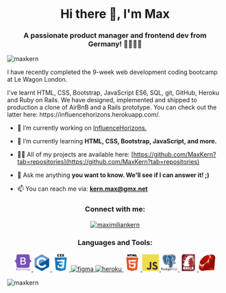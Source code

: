 <h1 align="center">Hi there 👋, I'm Max</h1>
<h3 align="center">A passionate product manager and frontend dev from Germany! 👨🏻‍💻🚀</h3>

<p align="left"> <img src="https://komarev.com/ghpvc/?username=maxkern&label=Profile%20views&color=ff2600&style=flat" alt="maxkern" /> </p>

<p>I have recently completed the 9-week web development coding bootcamp at Le Wagon London.</p> 
<p>I've learnt HTML, CSS, Bootstrap, JavaScript ES6, SQL, git, GitHub, Heroku and Ruby on Rails. We have designed, implemented and shipped to production a clone of AirBnB and a Rails prototype. You can check out the latter here: https://influencehorizons.herokuapp.com/. </p>

- 🔭 I’m currently working on [InfluenceHorizons.](https://influencehorizons.herokuapp.com/)

- 🌱 I’m currently learning **HTML, CSS, Bootstrap, JavaScript, and more.**

- 👨‍💻 All of my projects are available here: [https://github.com/MaxKern?tab=repositories](https://github.com/MaxKern?tab=repositories)

- 💬 Ask me anything **you want to know. We'll see if I can answer it! ;)**

- 📫 You can reach me via: **kern.max@gmx.net**

<h3 align="center">Connect with me:</h3>
<p align="center">
<a href="https://linkedin.com/in/maximiliankern" target="blank"><img align="center" src="https://raw.githubusercontent.com/rahuldkjain/github-profile-readme-generator/master/src/images/icons/Social/linked-in-alt.svg" alt="maximiliankern" height="30" width="40" /></a>
</p>

<h3 align="center">Languages and Tools:</h3>
<p align="center"> <a href="https://getbootstrap.com" target="_blank" rel="noreferrer"> <img src="https://raw.githubusercontent.com/devicons/devicon/master/icons/bootstrap/bootstrap-plain-wordmark.svg" alt="bootstrap" width="40" height="40"/> </a> <a href="https://www.cprogramming.com/" target="_blank" rel="noreferrer"> <img src="https://raw.githubusercontent.com/devicons/devicon/master/icons/c/c-original.svg" alt="c" width="40" height="40"/> </a> <a href="https://www.w3schools.com/css/" target="_blank" rel="noreferrer"> <img src="https://raw.githubusercontent.com/devicons/devicon/master/icons/css3/css3-original-wordmark.svg" alt="css3" width="40" height="40"/> </a> <a href="https://www.figma.com/" target="_blank" rel="noreferrer"> <img src="https://www.vectorlogo.zone/logos/figma/figma-icon.svg" alt="figma" width="40" height="40"/> </a> <a href="https://heroku.com" target="_blank" rel="noreferrer"> <img src="https://www.vectorlogo.zone/logos/heroku/heroku-icon.svg" alt="heroku" width="40" height="40"/> </a> <a href="https://www.w3.org/html/" target="_blank" rel="noreferrer"> <img src="https://raw.githubusercontent.com/devicons/devicon/master/icons/html5/html5-original-wordmark.svg" alt="html5" width="40" height="40"/> </a> <a href="https://developer.mozilla.org/en-US/docs/Web/JavaScript" target="_blank" rel="noreferrer"> <img src="https://raw.githubusercontent.com/devicons/devicon/master/icons/javascript/javascript-original.svg" alt="javascript" width="40" height="40"/> </a> <a href="https://www.postgresql.org" target="_blank" rel="noreferrer"> <img src="https://raw.githubusercontent.com/devicons/devicon/master/icons/postgresql/postgresql-original-wordmark.svg" alt="postgresql" width="40" height="40"/> </a> <a href="https://rubyonrails.org" target="_blank" rel="noreferrer"> <img src="https://raw.githubusercontent.com/devicons/devicon/master/icons/rails/rails-original-wordmark.svg" alt="rails" width="40" height="40"/> </a> <a href="https://www.ruby-lang.org/en/" target="_blank" rel="noreferrer"> <img src="https://raw.githubusercontent.com/devicons/devicon/master/icons/ruby/ruby-original.svg" alt="ruby" width="40" height="40"/> </a> </p>

<p><img align="center" src="https://github-readme-stats.vercel.app/api/top-langs?username=maxkern&show_icons=true&bg_color=ff2600&locale=en&layout=compact" alt="maxkern" /></p>

